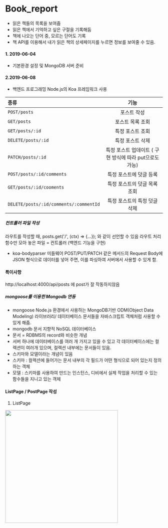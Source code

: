 # Book_report
- 읽은 책들의 목록을 보여줌
- 읽은 책에서 기억하고 싶은 구절을 기록해둠
- 책에 나오는 단어 중, 모르는 단어도 기록
- 책 API를 이용해서 내가 읽은 책의 상세페이지를 누르면 정보를 보여줄 수 있음.

#### 1. 2019-06-04
- 기본환경 설정 및 MongoDB 서버 준비

#### 2.2019-06-08 
- 백엔드 프로그래밍 Node.js의 Koa 프레임워크 사용

| 종류 | 기능 |
|:----------|:-----------:|
| `POST/posts` | 포스트 작성 | 
| `GET/posts` | 포스트 목록 조회 |  
| `GET/posts/:id` | 특정 포스트 조회 |  
| `DELETE/posts/:id` | 특정 포스트 삭제 |  
| `PATCH/posts/:id` | 특정 포스트 업데이트 ( 구현 방식에 따라 put으로도 가능) |
| `POST/posts/:id/comments` | 특정 포스트에 덧글 등록 |
| `GET/posts/:id/cooments`|특정 포스트의 덧글 목록 조회|
|`DELETE/posts/:id/comments/:commentId`|특정 포스트의 특정 덧글 삭제|


##### 컨트롤러 파일 작성
라우트를 작성할 때, posts.get('/', (ctx) => {...}); 와 같이 선언할 수 있음
라우트 처리 함수만 모아 놓은 파일 = 컨트롤러 (백엔드 기능을 구현)
* koa-bodyparser 미들웨어
POST/PUT/PATCH 같은 메서드의 Request Body에 JSON 형식으로 데이터를 넣어 주면, 이를 파싱하여 서버에서 사용할 수 있게 함.


#### 특이사항
http://localhost:4000/api/posts 에 post가 잘 작동하지않음

##### mongoose를 이용한 Mongodb 연동
- mongoose
  Node.js 환경에서 사용하는 MongoDB기반 ODM(Object Data Modeling) 라이브러리/ 데이터베이스 문서들을 자바스크립트 객체처럼 사용할 수 있게 해줌.
- mongodb 문서 지향적 NoSQL 데이터베이스
- 문서 = RDBMS의 record와 비슷한 개념
- 서버 하나에 데이터베이스를 여러 개 가지고 있을 수 있고 각 데이터베이스에는 컬렉션이 여러개 있으며, 컬렉션 내부에는 문서들이 있음. 
- 스키마와 모델이라는 개념이 있음
- 스키마 : 컬렉션에 들어가는 문서 내부의 각 필드가 어떤 형식으로 되어 있는지 정의하는 객체
- 모델 : 스키마를 사용하여 만드는 인스턴스, 디비에서 실제 작업을 처리할 수 있는 함수들을 지니고 있는 객체

#### ListPage / PostPage 작성

1. ListPage
<img src="https://github.com/yoonnyeong/Book_report/blob/edit/master/caputre_image/LisgPage.png" width="360">
